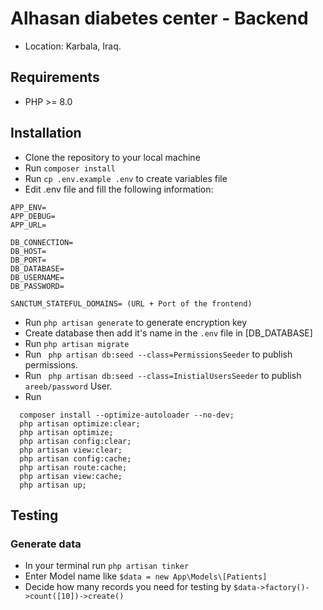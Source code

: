 #  Alhasan diabetes center - Backend
- Location: Karbala, Iraq.

## Requirements
- PHP >= 8.0

## Installation
- Clone the repository to your local machine
- Run `composer install`
- Run `cp .env.example .env` to create variables file
- Edit .env file and fill the following information:
```apacheconf
APP_ENV=
APP_DEBUG=
APP_URL=

DB_CONNECTION=
DB_HOST=
DB_PORT=
DB_DATABASE=
DB_USERNAME=
DB_PASSWORD=

SANCTUM_STATEFUL_DOMAINS= (URL + Port of the frontend)
```
- Run `php artisan generate` to generate encryption key
- Create database then add it's name in the `.env` file in [DB_DATABASE]
- Run `php artisan migrate`
- Run ` php artisan db:seed --class=PermissionsSeeder` to publish permissions.
- Run ` php artisan db:seed --class=InistialUsersSeeder` to publish `areeb/password` User.
- Run
```apacheconf
  composer install --optimize-autoloader --no-dev;
  php artisan optimize:clear;
  php artisan optimize;
  php artisan config:clear;
  php artisan view:clear;
  php artisan config:cache;
  php artisan route:cache;
  php artisan view:cache;
  php artisan up;
  ```

## Testing
### Generate  data
- In your terminal run `php artisan tinker`
- Enter Model name like `$data = new App\Models\[Patients]`
- Decide how many records you need for testing by `$data->factory()->count([10])->create()`

